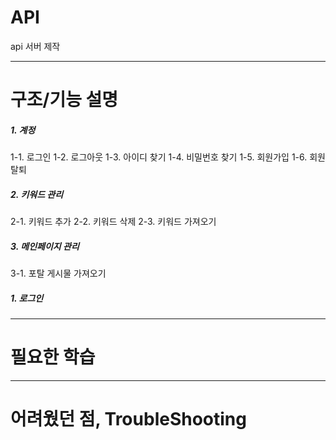 # API
api 서버 제작

---
# 구조/기능 설명

##### 1. 계정
  1-1. 로그인
  1-2. 로그아웃
  1-3. 아이디 찾기
  1-4. 비밀번호 찾기
  1-5. 회원가입
  1-6. 회원탈퇴
##### 2. 키워드 관리
  2-1. 키워드 추가
  2-2. 키워드 삭제
  2-3. 키워드 가져오기
##### 3. 메인페이지 관리
  3-1. 포탈 게시물 가져오기
  
##### 1. 로그인


---
# 필요한 학습



---
# 어려웠던 점, TroubleShooting



